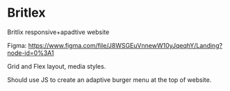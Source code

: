 # Britlex
Britlix responsive+apadtive website

Figma: https://www.figma.com/file/J8WSGEuVnnewW10yJqeqhY/Landing?node-id=0%3A1

Grid and Flex layout, media styles.

Should use JS to create an adaptive burger menu at the top of website.
